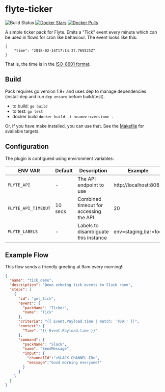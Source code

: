 # flyte-ticker

![Build Status](https://travis-ci.org/HotelsDotCom/flyte-ticker.svg?branch=master)
[![Docker Stars](https://img.shields.io/docker/stars/hotelsdotcom/flyte-ticker.svg)](https://hub.docker.com/r/hotelsdotcom/flyte-ticker)
[![Docker Pulls](https://img.shields.io/docker/pulls/hotelsdotcom/flyte-ticker.svg)](https://hub.docker.com/r/hotelsdotcom/flyte-ticker)

A simple ticker pack for Flyte. Emits a "Tick" event every minute which can be
used in flows for cron like behaviour. The event looks like this:

    {
        "time": "2018-02-14T17:14:37.765525Z"
    }

That is, the time is in the [ISO-8601 format](https://en.wikipedia.org/wiki/ISO_8601).

## Build

Pack requires go version 1.9+ and uses dep to manage dependencies (install dep
and run `dep ensure` before build/test).

- to build: `go build`
- to test: `go test`
- docker build `docker build -t <name>:<version> .`

Or, if you have make installed, you can use that. See the [Makefile](Makefile)
for available targets.

## Configuration

The plugin is configured using environment variables:

ENV VAR                          | Default  |  Description                               | Example               
 ------------------------------- |  ------- |  ----------------------------------------- |  ---------------------
`FLYTE_API`                      | -        | The API endpoint to use                    | http://localhost:8080
`FLYTE_API_TIMEOUT`              | 10 secs  | Combined timeout for accessing the API     | 20
`FLYTE_LABELS`                   | -        | Labels to disambiguate this instance       | env=staging,bar=foo


## Example Flow

This flow sends a friendly greeting at 9am every morning!:
```json
{
  "name": "tick_demo",
  "description": "Demo echoing tick events to Slack room",
  "steps": [
    {
      "id": "get_tick",
      "event": {
        "packName": "Ticker",
        "name": "Tick"
      },
      "criteria": "{{ Event.Payload.time | match: 'T09:' }}",
      "context": {
        "Time": "{{ Event.Payload.time }}"
      },
      "command": {
        "packName": "Slack",
        "name": "SendMessage",
        "input": {
          "channelId":"<SLACK CHANNEL ID>",
          "message":"Good morning everyone!"
        }
      }
    }
  ]
}
```
